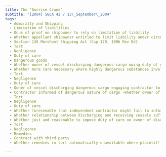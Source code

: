 ```yaml
---
title: The "Sunrise Crane"
subtitle: "[2004] SGCA 42 / 13\_September\_2004"
tags:
  - Admiralty and Shipping
  - Limitation of liabilities
  - Onus of proof on shipowner to rely on limitation of liability
  - Whether appellant shipowner entitled to limit liability under circumstances
  - Section 136 Merchant Shipping Act (Cap 179, 1996 Rev Ed)
  - Tort
  - Negligence
  - Duty of care
  - Dangerous goods
  - Whether owner of vessel discharging dangerous cargo owing duty of care to inform receiving vessel about dangerous nature of cargo immediately prior to discharge
  - Whether more care necessary where highly dangerous substances involved
  - Tort
  - Negligence
  - Duty of care
  - Owner of vessel discharging dangerous cargo engaging contractor to discharge cargo
  - Contractor informed of dangerous nature of cargo -Whether owner of discharging vessel under separate duty of care to inform receiving vessel of dangerous nature of cargo to be discharged
  - Tort
  - Negligence
  - Duty of care
  - Whether foreseeable that independent contractor might fail to inform receiving vessel of dangerous nature of cargo
  - Whether relationship between discharging and receiving vessels sufficiently proximate
  - Whether just and reasonable to impose duty of care on owner of discharging vessel under circumstances
  - Tort
  - Negligence
  - Remedies
  - Contract with third party
  - Whether remedies in tort automatically unavailable where plaintiff having remedy in contract against another party

---
```


